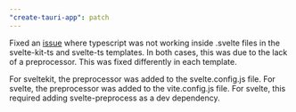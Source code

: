 ```yaml
---
"create-tauri-app": patch
---
```


Fixed an [issue](https://github.com/tauri-apps/create-tauri-app/issues/276) where typescript was not working inside .svelte files in the svelte-kit-ts and svelte-ts templates. In both cases, this was due to the lack of a preprocessor. This was fixed differently in each template.

For sveltekit, the preprocessor was added to the svelte.config.js file. For svelte, the preprocessor was added to the vite.config.js file. For svelte, this required adding svelte-preprocess as a dev dependency.